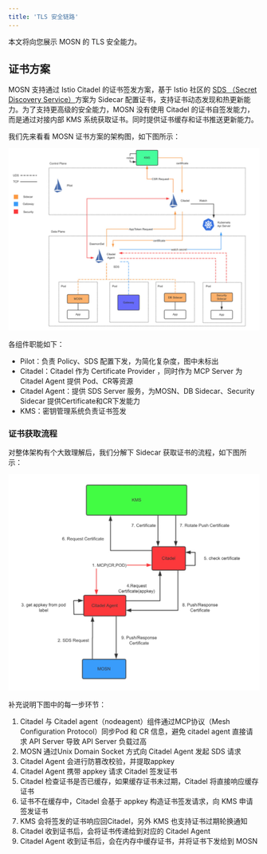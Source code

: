 ```yaml
---
title: 'TLS 安全链路'
---
```


本文将向您展示 MOSN 的 TLS 安全能力。

## 证书方案

MOSN 支持通过 Istio Citadel 的证书签发方案，基于 Istio 社区的 [SDS （Secret Discovery Service）](https://www.envoyproxy.io/docs/envoy/latest/configuration/security/secret)方案为 Sidecar 配置证书，支持证书动态发现和热更新能力。为了支持更高级的安全能力，MOSN 没有使用 Citadel 的证书自签发能力，而是通过对接内部 KMS 系统获取证书。同时提供证书缓存和证书推送更新能力。

我们先来看看 MOSN 证书方案的架构图，如下图所示： 

![MOSN 证书方案](mosn-certificate-arch.png) 

各组件职能如下：
- Pilot：负责 Policy、SDS 配置下发，为简化复杂度，图中未标出
- Citadel：Citadel 作为 Certificate Provider ，同时作为 MCP Server 为 Citadel Agent 提供 Pod、CR等资源
- Citadel Agent：提供 SDS Server 服务，为MOSN、DB Sidecar、Security Sidecar 提供Certificate和CR下发能力
- KMS：密钥管理系统负责证书签发

### 证书获取流程

对整体架构有个大致理解后，我们分解下 Sidecar 获取证书的流程，如下图所示：

![证书获取流程](certificate-request-process.png) 

补充说明下图中的每一步环节：

1. Citadel 与 Citadel agent（nodeagent）组件通过MCP协议（Mesh Configuration Protocol）同步Pod 和 CR 信息，避免 citadel agent 直接请求 API Server 导致 API Server 负载过高
2. MOSN 通过Unix Domain Socket 方式向 Citadel Agent 发起 SDS 请求
3. Citadel Agent 会进行防篡改校验，并提取appkey
4. Citadel Agent 携带 appkey 请求 Citadel 签发证书
5. Citadel 检查证书是否已缓存，如果缓存证书未过期，Citadel 将直接响应缓存证书
6. 证书不在缓存中，Citadel 会基于 appkey 构造证书签发请求，向 KMS 申请签发证书
7. KMS 会将签发的证书响应回Citadel，另外 KMS 也支持证书过期轮换通知
8. Citadel 收到证书后，会将证书传递给到对应的 Citadel Agent
9. Citadel Agent 收到证书后，会在内存中缓存证书，并将证书下发给到 MOSN